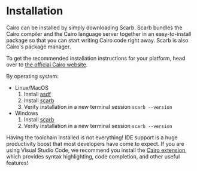 # Installation
 
Cairo can be installed by simply downloading Scarb. Scarb bundles the Cairo compiler and the Cairo language server together in an easy-to-install package so that you can start writing Cairo code right away. Scarb is also Cairo's package manager.

To get the recommended installation instructions for your platform, head over to [the official Cairo website](https://www.cairo-lang.org/tutorials/getting-started-with-cairo/).

By operating system:
- Linux/MacOS
    1. Install [asdf](https://asdf-vm.com/guide/getting-started.html)
    2. Install [scarb](https://docs.swmansion.com/scarb/download#install-via-asdf)
    3. Verify installation in a new terminal session `scarb --version`
- Windows
    1. Install [scarb](https://docs.swmansion.com/scarb/download#windows)
    2. Verify installation in a new terminal session `scarb --version`

Having the toolchain installed is not everything! IDE support is a huge productivity boost that most developers have come to expect.
If you are using Visual Studio Code, we recommend you install the [Cairo extension](https://marketplace.visualstudio.com/items?itemName=starkware.cairo1), which provides syntax highlighting, code completion, and other useful features!
